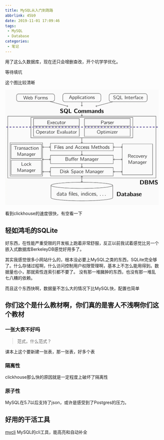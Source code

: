 ```yaml
---
title: MySQL从入门到跑路
abbrlink: 45b9
date: 2019-11-01 17:09:46
tags:
 - MySQL
 - Database
categories:
 - 笔记
---
```


用了这么久数据库，现在还只会增删查改，开个坑学学优化。
<!-- more -->
等待填坑

这个图比较清晰

![](database-learning/db.webp)

看到clickhouse的速度很快，有空看一下

## 轻如鸿毛的SQLite

好东西，在性能严重受限的开发板上跑着非常舒服，反正以前我试着感觉比另一个嵌入式数据库BerkeleyDB感觉好用多了。

其实我感觉很多小网站什么的，根本没必要上MySQL之类的东西，SQLite完全够了。什么存储过程啊，什么访问控制用户权限管理啊，基本上不怎么能用得到。数据量也小，那就索性连索引都不要了。
没有那一堆臃肿的东西，也没有那一堆乱七八糟的依赖。

而且这个东西快啊，数据量不怎么大的情况下比MySQL快，配置也简单

## 你们这个是什么教材啊，你们真的是害人不浅啊你们这个教材

### 一张大表不好吗

>范式，什么范式？

课本上这个要新建一张表，那一张表，好多个表

### 隔离性

clickhouse那么快的原因就是一定程度上破坏了隔离性

### 原子性

MySQL在5.7以后支持了json，或许是感受到了Postgres的压力。

## 好用的干活工具

[mycli](https://github.com/dbcli/mycli) MySQL的cli工具，能高亮和自动补全
